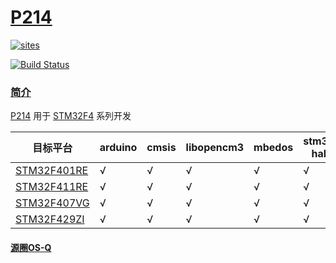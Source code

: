 ﻿# [P214](https://github.com/OS-Q/P214)

[![sites](http://182.61.61.133/link/resources/OSQ.png)](http://www.OS-Q.com)

[![Build Status](https://github.com/OS-Q/P214/workflows/CI/badge.svg)](https://github.com/OS-Q/P214/actions/workflows/CI.yml)

### [简介](https://github.com/OS-Q/P214/wiki)

[P214](https://github.com/OS-Q/P214) 用于 [STM32F4](https://www.st.com/zh/microcontrollers-microprocessors/stm32f4-series.html) 系列开发

| 目标平台 | arduino | cmsis | libopencm3 | mbedos | stm32 hal | zephyr | spl |
| ------- | ------- | ------ | --------- | --------- | ---------- | ---------- |--------- |
| [STM32F401RE](https://github.com/SoCXin/STM32F401RE) |  √  |  √  |  √  |  √  |  √ |  √  |  X  |
| [STM32F411RE](https://github.com/SoCXin/STM32F411RE) |  √  |  √  |  √  |  √  |  √ |  √  |  X  |
| [STM32F407VG](https://github.com/SoCXin/STM32F407VG) |  √  |  √  |  √  |  √  |  √ |  √  |  √  |
| [STM32F429ZI](https://github.com/SoCXin/STM32F429ZI) |  √  |  √  |  √  |  √  |  √ |  √  |  X  |

#### [源圈OS-Q](http://www.OS-Q.com)
